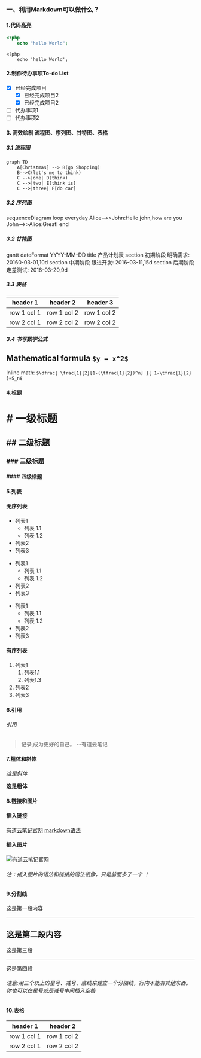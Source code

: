 ###    一、利用Markdown可以做什么？

#### 1.代码高亮
```php 
<?php 
    echo "hello World";
```
    <?php
        echo 'hello World';
    
#### 2.制作待办事项To-do List
- [x] 已经完成项目
     - [x] 已经完成项目2
     - [x] 已经完成项目2
- [ ] 代办事项1
- [ ] 代办事项2

#### 3. 高效绘制 流程图、序列图、甘特图、表格
##### 3.1 流程图
```
graph TD
    A[Christmas] --> B(go Shopping)
    B-->C(let's me to think)
    C -->|one| D(think) 
    C -->|two| E[think is]
    C -->|three| F[do car]
```
##### 3.2 序列图

sequenceDiagram
    loop everyday
        Alice-->>John:Hello john,how are you
        John-->>Alice:Great!
    end

##### 3.2 甘特图
gantt
dateFormat YYYY-MM-DD
title 产品计划表
section 初期阶段
明确需求: 20160-03-01,10d
section 中期阶段
跟进开发: 2016-03-11,15d
section 后期阶段
走差测试: 2016-03-20,9d

##### 3.3 表格

header 1 | header 2 | header 3
---|---|---
row 1 col 1 | row 1 col 2 | row 1 col 2
row 2 col 1 | row 2 col 2 | row 2 col 2

##### 3.4 书写数学公式

## Mathematical formula `$y = x^2$`
Inline math: 
`$\dfrac{ \frac{1}{2}[1-(\tfrac{1}{2})^n] }{ 1-\tfrac{1}{2} }=S_n$`

#### 4.标题
# # 一级标题
## ## 二级标题
### ### 三级标题
#### #### 四级标题

#### 5.列表
#### 无序列表 
- 列表1
    - 列表 1.1
    - 列表 1.2
- 列表2
- 列表3

* 列表1
    * 列表 1.1
    * 列表 1.2
* 列表2
* 列表3

+ 列表1
    + 列表 1.1
    + 列表 1.2
+ 列表2
+ 列表3
 
#### 有序列表
1. 列表1
    1. 列表1.1
    2. 列表1.3
2. 列表2
3. 列表3

#### 6.引用
###### 引用
> 记录,成为更好的自己。 --有道云笔记

#### 7.粗体和斜体
*这是斜体*

**这是粗体**

#### 8.链接和图片
#### 插入链接
[有道云笔记官网](http://youdaoyun.com)
[markdown语法](https://www.appinn.com/markdown/)
#### 插入图片
![有道云笔记官网](http://tb.himg.baidu.com/sys/portrait/item/1043e69c89e98193e4ba91e7ac94e8aeb0e5b08fe7bc965e56)
###### 注：插入图片的语法和链接的语法很像，只是前面多了一个 ！

#### 9.分割线

这是第一段内容
***
这是第二段内容
---
这是第三段
___
这是第四段
###### 注意:用三个以上的星号、减号、底线来建立一个分隔线，行内不能有其他东西。你也可以在星号或是减号中间插入空格

#### 10.表格

header 1 | header 2
---|---
row 1 col 1 | row 1 col 2
row 2 col 1 | row 2 col 2

